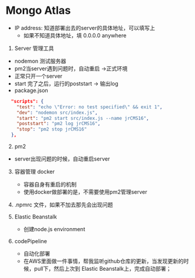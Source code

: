 # Mongo Atlas
- IP address: 知道部署出去的server的具体地址，可以填写上
  - 如果不知道具体地址，填 0.0.0.0 anywhere 
1.  Server 管理工具
  * nodemon 测试服务器
  * pm2当server遇到问题时，自动重启 ->正式环境
  * 正常只开一个server 
  * start 完了之后，运行的poststart -> 输出log 
  * package.json
```json
  "scripts": {
    "test": "echo \"Error: no test specified\" && exit 1",
    "dev": "nodemon src/index.js",
    "start": "pm2 start src/index.js --name jrCMS16",
    "poststart": "pm2 log jrCMS16",
    "stop": "pm2 stop jrCMS16"
  },
```

2. pm2 
  * server出现问题的时候，自动重启server 
3. 容器管理 docker 
   * 容器自身有重启的机制
   * 使用docker做部署的是，不需要使用pm2管理server 

4. .npmrc 文件，如果不加去那先会出现问题 
5. Elastic Beanstalk
   * 创建node.js environment 
6. codePipeline 
   * 自动化部署 
   * 在AWS里面做一件事情，帮我监听github仓库的更新，当发现更新的时候，pull下，然后上次到 Elastic Beanstalk上，完成自动部署；
   

  

